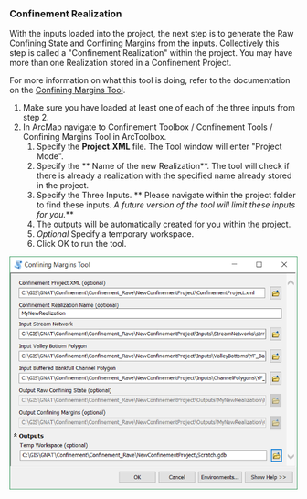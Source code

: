 ### Confinement Realization

With the inputs loaded into the project, the next step is to generate the Raw Confining State and Confining Margins from the inputs. Collectively this step is called a "Confinement Realization" within the project. You may have more than one Realization stored in a Confinement Project.

For more information on what this tool is doing, refer to the documentation on the [Confining Margins Tool](ConfinementTool).

1. Make sure you have loaded at least one of each of the three inputs from step 2.
2. In ArcMap navigate to Confinement Toolbox / Confinement Tools /  Confining Margins Tool in ArcToolbox.
	1. Specify the **Project.XML** file. The Tool window will enter "Project Mode".
	2. Specify the ** Name of the new Realization**. The tool will check if there is already a realization with the specified name already stored in the project.
	3. Specify the Three Inputs.
	** Please navigate within the project folder to find these inputs. *A future version of the tool will limit these inputs for you.***
	2. The outputs will be automatically created for you within the project.
	3. *Optional* Specify a temporary workspace.
	4. Click OK to run the tool.

![Realization Window](Images/ConfiementRealizationToolWindow.PNG)

